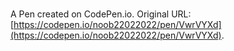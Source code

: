 # 

A Pen created on CodePen.io. Original URL: [https://codepen.io/noob22022022/pen/VwrVYXd](https://codepen.io/noob22022022/pen/VwrVYXd).


